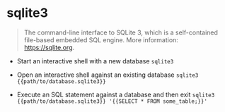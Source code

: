 # sqlite3
> The command-line interface to SQLite 3, which is a self-contained file-based embedded SQL engine.
> More information: <https://sqlite.org>.

- Start an interactive shell with a new database
`sqlite3`

- Open an interactive shell against an existing database
`sqlite3 {{path/to/database.sqlite3}}`

- Execute an SQL statement against a database and then exit
`sqlite3 {{path/to/database.sqlite3}} '{{SELECT * FROM some_table;}}'`
